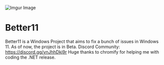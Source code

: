 ![Imgur Image](https://i.imgur.com/tWbVrcY.png)

# Better11

Better11 is a Windows Project that aims to fix a bunch of issues in Windows 11. As of now, the project is in Beta.
Discord Community: https://discord.gg/vnJhhDkj9r
Huge thanks to chromify for helping me with coding the .NET release.
